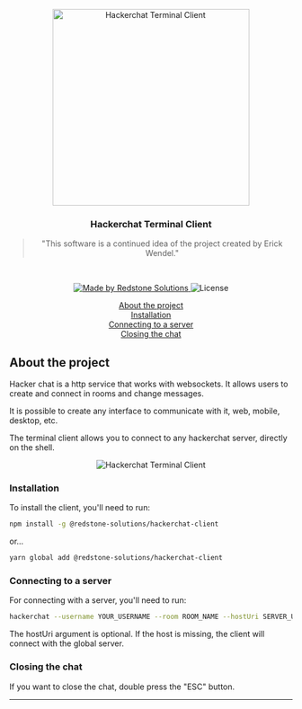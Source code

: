 <p align="center">
  <img alt="Hackerchat Terminal Client" height="350" src="https://github.com/redstone-solutions/hackerchat-terminal-client/raw/main/assets/hackerchat-terminal-client.png" />
</p>

<h3 align="center">
  Hackerchat Terminal Client
</h3>

<blockquote align="center">"This software is a continued idea of the project created by Erick Wendel."</blockquote>
<br>

<p align="center">
  <a href="https://redstonesolutions.com.br">
    <img alt="Made by Redstone Solutions" src="https://img.shields.io/badge/made%20by-Redstone%20Solutions-%2304D361">
  </a>

  <img alt="License" src="https://img.shields.io/badge/license-MIT-%2304D361">
</p>

<p align="center">
  <a href="#about-the-project">About the project</a><br>
  <a href="#installation">Installation</a><br>
  <a href="#connecting-to-a-server">Connecting to a server</a><br>
  <a href="#closing-the-chat">Closing the chat</a><br>
</p>

## About the project

Hacker chat is a http service that works with websockets. It allows users to create and connect in rooms and change messages.

It is possible to create any interface to communicate with it, web, mobile, desktop, etc.

The terminal client allows you to connect to any hackerchat server, directly on the shell.

<p align="center">
  <img alt="Hackerchat Terminal Client" src="https://github.com/redstone-solutions/hackerchat-terminal-client/raw/main/assets/terminal.png" />
</p>

### Installation

To install the client, you'll need to run:

```bash
npm install -g @redstone-solutions/hackerchat-client
```
or...
```bash
yarn global add @redstone-solutions/hackerchat-client
```

### Connecting to a server

For connecting with a server, you'll need to run:

```bash
hackerchat --username YOUR_USERNAME --room ROOM_NAME --hostUri SERVER_URL
```

The hostUri argument is optional. If the host is missing, the client will connect with the global server.

### Closing the chat

If you want to close the chat, double press the "ESC" button.

---
